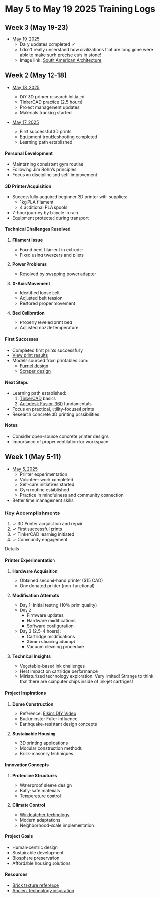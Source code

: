 # May 5 to May 19 2025 Training Logs

## Week 3 (May 19-23)
- [May 19, 2025](https://github.com/Shangrila-VHP/shangrila-vhp/blob/main/design-and-scripting-public/3dprinting/TinkerCAD/05-19-2025/Training-05-19-2025.md)
  - Daily updates completed ✓
  - I don't really understand how civilizations that are long gone were able to make such precise cuts in stone! 
  - Image link: [South American Architecture](https://www.dropbox.com/scl/fi/p6tzf8agbqlnkdmmsx307/2025-05-17-01.25.57.png)

## Week 2 (May 12-18)
- [May 18, 2025](https://github.com/Shangrila-VHP/shangrila-vhp/issues/36)
  - DIY 3D printer research initiated
  - TinkerCAD practice (2.5 hours)
  - Project management updates
  - Materials tracking started

- [May 17, 2025](https://github.com/Shangrila-VHP/shangrila-vhp/tree/main/img/05-17-2025)
  - First successful 3D prints
  - Equipment troubleshooting completed
  - Learning path established

#### Personal Development
- Maintaining consistent gym routine
- Following Jim Rohn's principles
- Focus on discipline and self-improvement

#### 3D Printer Acquisition
- Successfully acquired beginner 3D printer with supplies:
  - 1kg PLA filament
  - 4 additional PLA spools
- 7-hour journey by bicycle in rain
- Equipment protected during transport

#### Technical Challenges Resolved
1. **Filament Issue**
   - Found bent filament in extruder
   - Fixed using tweezers and pliers
   
2. **Power Problems**
   - Resolved by swapping power adapter

3. **X-Axis Movement**
   - Identified loose belt
   - Adjusted belt tension
   - Restored proper movement

4. **Bed Calibration**
   - Properly leveled print bed
   - Adjusted nozzle temperature

#### First Successes
- Completed first prints successfully
- [View print results](https://github.com/Shangrila-VHP/shangrila-vhp/tree/main/img/05-17-2025)
- Models sourced from printables.com:
  - [Funnel design](https://www.printables.com/search/models?ctx=models&q=simple+funnel)
  - [Scraper design](https://www.printables.com/search/models?ctx=models&q=scraper)

#### Next Steps
- Learning path established:
  1. [TinkerCAD](https://www.tinkercad.com/) basics
  2. [Autodesk Fusion 360](https://www.autodesk.com/products/fusion-360/overview) fundamentals
- Focus on practical, utility-focused prints
- Research concrete 3D printing possibilities

#### Notes
- Consider open-source concrete printer designs
- Importance of proper ventilation for workspace

## Week 1 (May 5-11)
- [May 5, 2025](https://github.com/Shangrila-VHP/shangrila-vhp/issues/35)
  - Printer experimentation
  - Volunteer work completed
  - Self-care initiatives started
  - Gym routine established
  - Practice in mindfulness and community connection
- Better time management skills


### Key Accomplishments
1. ✓ 3D Printer acquisition and repair
2. ✓ First successful prints
3. ✓ TinkerCAD learning initiated
4. ✓ Community engagement

Details

#### Printer Experimentation
1. **Hardware Acquisition**
   - Obtained second-hand printer ($15 CAD)
   - One donated printer (non-functional)
   
2. **Modification Attempts**
   - Day 1: Initial testing (10% print quality)
   - Day 2: 
     - Firmware updates
     - Hardware modifications
     - Software configuration
   - Day 3 (2.5-4 hours):
     - Cartridge modifications
     - Steam cleaning attempt
     - Vacuum cleaning procedure

3. **Technical Insights**
   - Vegetable-based ink challenges
   - Heat impact on cartridge performance
   - Miniaturized technology exploration. Very limited! Strange to think that there are computer chips inside of ink-jet cartriges!

#### Project Inspirations
1. **Dome Construction**
   - Reference: [Elkins DIY Video](https://www.youtube.com/watch?v=pt3urCW9qNA)
   - Buckminster Fuller influence
   - Earthquake-resistant design concepts

2. **Sustainable Housing**
   - 3D printing applications
   - Modular construction methods
   - Brick-masonry techniques

#### Innovation Concepts
1. **Protective Structures**
   - Waterproof sleeve design
   - Baby-safe materials
   - Temperature control

2. **Climate Control**
   - [Windcatcher technology](https://en.wikipedia.org/wiki/Windcatcher)
   - Modern adaptations
   - Neighborhood-scale implementation

#### Project Goals
- Human-centric design
- Sustainable development
- Biosphere preservation
- Affordable housing solutions

#### Resources
- [Brick texture reference](https://www.stockvault.net/photo/132229/white-brick-wall)
- [Ancient technology inspiration](https://en.wikipedia.org/wiki/Antikythera_mechanism)